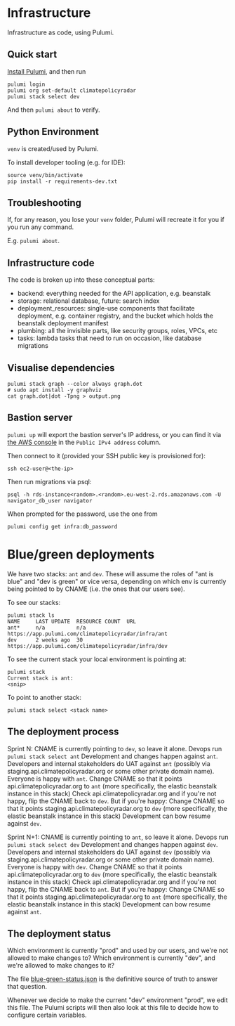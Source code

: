 # Infrastructure

Infrastructure as code, using Pulumi.

## Quick start

[Install Pulumi](https://www.pulumi.com/docs/get-started/install/), and then run

```shell
pulumi login
pulumi org set-default climatepolicyradar
pulumi stack select dev
```

And then `pulumi about` to verify.

## Python Environment

`venv` is created/used by Pulumi.

To install developer tooling (e.g. for IDE):

```shell
source venv/bin/activate
pip install -r requirements-dev.txt
```

## Troubleshooting

If, for any reason, you lose your `venv` folder, Pulumi will recreate it for you if you run any command.

E.g. `pulumi about`.

## Infrastructure code

The code is broken up into these conceptual parts:

- backend: everything needed for the API application, e.g. beanstalk
- storage: relational database, future: search index
- deployment_resources: single-use components that facilitate deployment, e.g. container registry, and the bucket which
  holds the beanstalk deployment manifest
- plumbing: all the invisible parts, like security groups, roles, VPCs, etc
- tasks: lambda tasks that need to run on occasion, like database migrations

## Visualise dependencies

```shell
pulumi stack graph --color always graph.dot
# sudo apt install -y graphviz
cat graph.dot|dot -Tpng > output.png
```

## Bastion server

`pulumi up` will export the bastion server's IP address, or you can find it via [the AWS console](https://eu-west-2.console.aws.amazon.com/ec2/v2/home?region=eu-west-2#NIC:securityGroup=bastion*) in the `Public IPv4 address` column.

Then connect to it (provided your SSH public key is provisioned for):

```shell
ssh ec2-user@<the-ip>
```

Then run migrations via psql:

```shell
psql -h rds-instance<random>.<random>.eu-west-2.rds.amazonaws.com -U navigator_db_user navigator
```

When prompted for the password, use the one from

```shell
pulumi config get infra:db_password
```

# Blue/green deployments

We have two stacks: `ant` and `dev`. These will assume the roles of "ant is blue" and "dev is green" or vice versa, depending on which env is currently being pointed to by CNAME (i.e. the ones that our users see). 

To see our stacks:

```
pulumi stack ls
NAME     LAST UPDATE  RESOURCE COUNT  URL
ant*     n/a          n/a             https://app.pulumi.com/climatepolicyradar/infra/ant
dev      2 weeks ago  30              https://app.pulumi.com/climatepolicyradar/infra/dev 
```

To see the current stack your local environment is pointing at:

``` 
pulumi stack
Current stack is ant:
<snip>
```

To point to another stack:

``` 
pulumi stack select <stack name>
```

## The deployment process

Sprint N:
CNAME is currently pointing to `dev`, so leave it alone.
Devops run `pulumi stack select ant`
Development and changes happen against `ant`.
Developers and internal stakeholders do UAT against `ant` (possibly via staging.api.climatepolicyradar.org or some other private domain name).
Everyone is happy with `ant`.
Change CNAME so that it points api.climatepolicyradar.org to `ant` (more specifically, the elastic beanstalk instance in this stack)
Check api.climatepolicyradar.org and if you're not happy, flip the CNAME back to `dev`.
But if you're happy:
Change CNAME so that it points staging.api.climatepolicyradar.org to `dev` (more specifically, the elastic beanstalk instance in this stack)
Development can bow resume against `dev`.

Sprint N+1:
CNAME is currently pointing to `ant`, so leave it alone.
Devops run `pulumi stack select dev`
Development and changes happen against `dev`.
Developers and internal stakeholders do UAT against `dev` (possibly via staging.api.climatepolicyradar.org or some other private domain name).
Everyone is happy with `dev`.
Change CNAME so that it points api.climatepolicyradar.org to `dev` (more specifically, the elastic beanstalk instance in this stack)
Check api.climatepolicyradar.org and if you're not happy, flip the CNAME back to `ant`.
But if you're happy:
Change CNAME so that it points staging.api.climatepolicyradar.org to `ant` (more specifically, the elastic beanstalk instance in this stack)
Development can bow resume against `ant`.

## The deployment status

Which environment is currently "prod" and used by our users, and we're not allowed to make changes to? 
Which environment is currently "dev", and we're allowed to make changes to it?

The file [blue-green-status.json](./blue-green-status.json) is the definitive source of truth to answer that question.

Whenever we decide to make the current "dev" environment "prod", we edit this file.
The Pulumi scripts will then also look at this file to decide how to configure certain variables.